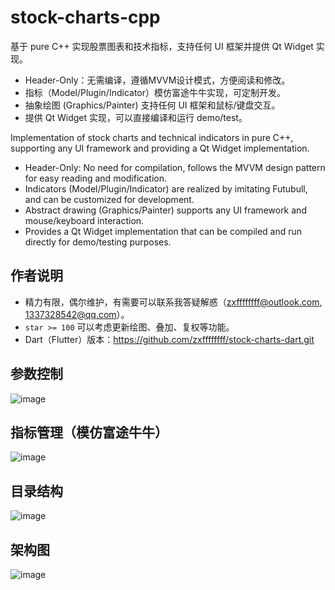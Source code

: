 # stock-charts-cpp
基于 pure C++ 实现股票图表和技术指标，支持任何 UI 框架并提供 Qt Widget 实现。
- Header-Only：无需编译，遵循MVVM设计模式，方便阅读和修改。
- 指标（Model/Plugin/Indicator）模仿富途牛牛实现，可定制开发。
- 抽象绘图 (Graphics/Painter) 支持任何 UI 框架和鼠标/键盘交互。
- 提供 Qt Widget 实现，可以直接编译和运行 demo/test。

Implementation of stock charts and technical indicators in pure C++, supporting any UI framework and providing a Qt Widget implementation.

- Header-Only: No need for compilation, follows the MVVM design pattern for easy reading and modification.
- Indicators (Model/Plugin/Indicator) are realized by imitating Futubull, and can be customized for development.
- Abstract drawing (Graphics/Painter) supports any UI framework and mouse/keyboard interaction.
- Provides a Qt Widget implementation that can be compiled and run directly for demo/testing purposes.

## 作者说明
- 精力有限，偶尔维护，有需要可以联系我答疑解惑（zxffffffff@outlook.com, 1337328542@qq.com）。
- `star >= 100` 可以考虑更新绘图、叠加、复权等功能。
- Dart（Flutter）版本：https://github.com/zxffffffff/stock-charts-dart.git

## 参数控制
![image](https://github.com/zxffffffff/stock-charts-cpp/blob/main/doc/stock-chart-0.png)

## 指标管理（模仿富途牛牛）
![image](https://github.com/zxffffffff/stock-charts-cpp/blob/main/doc/stock-chart-1.png)

## 目录结构
![image](https://github.com/zxffffffff/stock-charts-cpp/blob/main/doc/stock-chart-src.png)

## 架构图
![image](https://github.com/zxffffffff/stock-charts-cpp/blob/main/doc/architecture.png)
